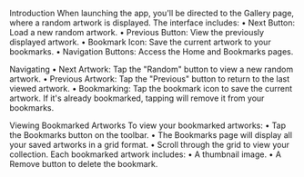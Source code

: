 Introduction
When launching the app, you'll be directed to the Gallery page, where a random artwork is displayed.
The interface includes:
•	Next Button: Load a new random artwork.
•	Previous Button: View the previously displayed artwork.
•	Bookmark Icon: Save the current artwork to your bookmarks.
•	Navigation Buttons: Access the Home and Bookmarks pages.

Navigating
•	Next Artwork: Tap the "Random" button to view a new random artwork.
•	Previous Artwork: Tap the "Previous" button to return to the last viewed artwork.
•	Bookmarking: Tap the bookmark icon to save the current artwork. If it's already bookmarked, tapping will remove it from your bookmarks.

Viewing Bookmarked Artworks
To view your bookmarked artworks:
•	Tap the Bookmarks button on the toolbar.
•	The Bookmarks page will display all your saved artworks in a grid format.
•	Scroll through the grid to view your collection.
Each bookmarked artwork includes:
•	A thumbnail image.
•	A Remove button to delete the bookmark.
